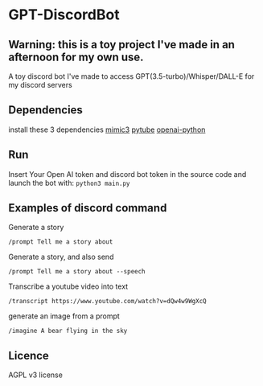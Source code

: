 # GPT-DiscordBot
## Warning: this is a toy project I've made in an afternoon for my own use.
A toy discord bot I've made to access GPT(3.5-turbo)/Whisper/DALL-E for my discord servers

## Dependencies
install these 3 dependencies [mimic3](https://github.com/MycroftAI/mimic3) [pytube](https://github.com/pytube/pytube) [openai-python](https://github.com/openai/openai-python)

## Run
Insert Your Open AI token and discord bot token in the source code and launch the bot with:
``` python3 main.py ```

## Examples of discord command
Generate a story

``` /prompt Tell me a story about ```

Generate a story, and also send

``` /prompt Tell me a story about --speech ```

Transcribe a youtube video into text

``` /transcript https://www.youtube.com/watch?v=dQw4w9WgXcQ ```

generate an image from a prompt

``` /imagine A bear flying in the sky ```

## Licence
AGPL v3 license
